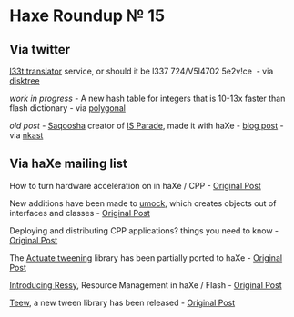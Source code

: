[_template]: roundup.html
# Haxe Roundup № 15

## Via twitter
[l33t translator][link 1] service, or should it be l337 724/V5l4702 5e2v!ce  - via [disktree][link 2]

*work in progress -* A new hash table for integers that is 10-13x faster than flash dictionary - via [polygonal][link 3]

*old post* - [Saqoosha][link 4] creator of [IS Parade][link 5], made it with haXe - [blog post][link 6] - via [nkast][link 7]

## Via haXe mailing list
How to turn hardware acceleration on in haXe / CPP - [Original Post][link 8]

New additions have been made to [umock][link 9], which creates objects out of interfaces and classes - [Original Post][link 10]

Deploying and distributing CPP applications? things you need to know - [Original Post][link 11]

The [Actuate tweening][link 12] library has been partially ported to haXe - [Original Post][link 13]

[Introducing Ressy][link 14], Resource Management in haXe / Flash - [Original Post][link 15]

[Teew][link 16], a new tween library has been released - [Original Post][link 17]

[link 1]: http://l33t.disktree.net/ "l33t translator service by @disktree"
[link 2]: http://twitter.com/disktree "@disktree"
[link 3]: http://twitter.com/polygonal "@polygonal"
[link 4]: http://twitter.com/saqoosha "@Saqoosha"
[link 5]: http://isparade.jp/372522 "IS Parade"
[link 6]: http://saqoosha.net/en/2010/05/10/1816/ "IS Parade created with haXe"
[link 7]: http://twitter.com/nkast "@nkast"
[link 8]: http://haxe.1354130.n2.nabble.com/Hardware-acceleration-in-haxe-pp-td5625576.html#a5625576 "How to turn hardware acceleraton on in haXe / CPP - haXe Mailing List"
[link 9]: http://github.com/ciscoheat/umock/wiki/Description-and-Quickstart "umock documentation"
[link 10]: http://haxe.1354130.n2.nabble.com/umock-updates-td5626795.html#a5626795 "umock updates - haXe Mailing List"
[link 11]: http://haxe.1354130.n2.nabble.com/Deploying-and-distributing-haxe-cpp-applications-td5629880.html#a5629880 "Deploying and Distributing CPP applications - haXe Mailing List"
[link 12]: http://code.google.com/p/actuate/ "Actuate Tween Library Source Code - Google Code"
[link 13]: http://haxe.1354130.n2.nabble.com/Actuate-tween-library-for-haXe-is-now-public-td5633837.html#a5633837 "Actuate Tween Library Ported to haXe - haXe Mailing List"
[link 14]: http://github.com/alijaya/ressy "Ressy Source Code - Github"
[link 15]: http://haxe.1354130.n2.nabble.com/Introducting-Ressy-Resource-Management-in-haXe-Flash-td5634000.html#a5634000 "Introducing Ressy, Resource Management in haXe / Flash - haXe Mailing List"
[link 16]: http://github.com/alijaya/teew "Teew Source Code - Github"
[link 17]: http://haxe.1354130.n2.nabble.com/Teew-Simple-Tweener-td5635737.html#a5635737 "Teew, a new tween library - haXe Mailing List"

